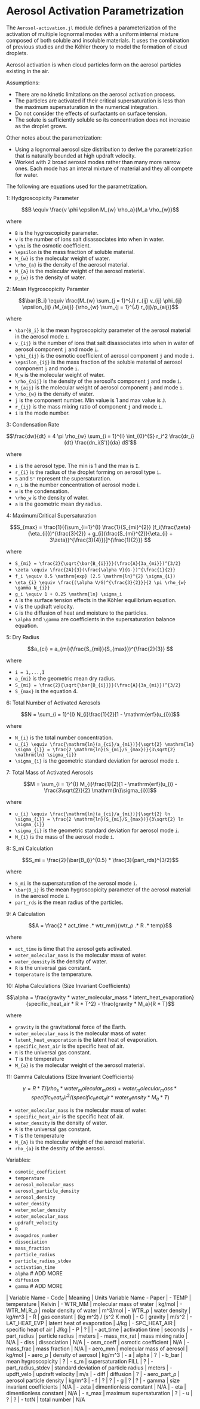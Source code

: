 # Aerosol Activation Parametrization

The `Aerosol-activation.jl` module defines a parameterization of
  the activation of multiple lognormal modes with a uniform internal mixture 
  composed of both soluble and insoluble materials.
It uses the combination of previous studies and the Köhler theory to model the formation of cloud droplets.

Aerosol activation is when cloud particles form on the aerosol particles existing in the air.

Assumptions:
  - There are no kinetic limitations on the aerosol activation process.
  - The particles are activated if their critical supersaturation is less than the maximum supersaturation in the numerical integration.
  - Do not consider the effects of surfactants on surface tension.
  - The solute is sufficiently soluble so its concentration does not increase as the droplet grows.

Other notes about the parametrization:
  - Using a lognormal aerosol size distribution to derive the parametrization that is naturally bounded at high updraft velocity.
  - Worked with 2 broad aerosol modes rather than many more narrow ones. Each mode has an interal mixture of material and they all compete for water.

The following are equations used for the parametrization.

1: Hydgroscopicity Parameter
```math
B \equiv \frac{v \phi \epsilon M_{w} \rho_a}{M_a \rho_{w}}
```
where
  - ``B`` is the hygroscopicity parameter.
  - ``v`` is the number of ions salt disassociates into when in water.
  - ``\phi`` is the osmotic coefficient.
  - ``\epsilon`` is the mass fraction of soluble material.
  - ``M_{w}`` is the molecular weight of water.
  - ``\rho_{a}`` is the density of the aerosol material.
  - ``M_{a}`` is the molecular weight of the aerosol material.
  - ``p_{w}`` is the density of water.

2: Mean Hygroscopicity Paramter
```math
\bar{B_i} \equiv \frac{M_{w} \sum_{j = 1}^{J} r_{ij} v_{ij} \phi_{ij} \epsilon_{ij} /M_{aij}} {\rho_{w} \sum_{j = 1}^{J} r_{ij}/p_{aij}}
```
where
  - ``\bar{B_i}`` is the mean hygroscopicity parameter of the aerosol material in the aerosol mode ``i``.
  - ``v_{ij}`` is the number of ions that salt disassociates into when in water of aerosol component ``j`` and mode ``i``.
  - ``\phi_{ij}`` is the osmotic coefficient of aerosol component ``j`` and mode ``i``.
  - ``\epsilon_{ij}`` is the mass fraction of the soluble material of aerosol component ``j`` and mode ``i``.
  - ``M_w`` is the molecular weight of water.
  - ``\rho_{aij}`` is the density of the aerosol's component ``j`` and mode ``i``.
  - ``M_{aij}`` is the molecular weight of aerosol component ``j`` and mode ``i``.
  - ``\rho_{w}`` is the density of water.
  - ``j`` is the component number. Min value is 1 and max value is ``J``.
  - ``r_{ij}`` is the mass mixing ratio of component ``j`` and mode ``i``.
  - ``i`` is the mode number.

3: Condensation Rate
```math
\frac{dw}{dt} = 4 \pi \rho_{w} \sum_{i = 1}^{I} \int_{0}^{S} r_i^2 \frac{dr_i}{dt} \frac{dn_i(S')}{da} dS'
```
where
  - ``i`` is the aerosol type. The min is 1 and the max is ``I``.
  - ``r_{i}`` is the radius of the droplet forming on aerosol type ``i``.
  - ``S`` and ``S'`` represent the supersaturation.
  - ``n_i`` is the number concentration of aerosol mode i.
  - ``w`` is the condensation.
  - ``\rho_w`` is the density of water.
  - ``a`` is the geometric mean dry radius.

4: Maximum/Critical Supersaturation
```math
S_{max} = \frac{1}{{\sum_{i=1}^{I} \frac{1}{S_{mi}^{2}} [f_i(\frac{\zeta}{\eta_{i}})^{\frac{3}{2}} + g_{i}(\frac{S_{mi}^{2}}{\eta_{i} + 3\zeta})^{\frac{3}{4}}}]^{\frac{1}{2}}}

```
where
  - ``S_{mi} = \frac{2}{\sqrt{\bar{B_{i}}}}(\frac{A}{3a_{mi}})^{3/2}``
  - ``\zeta \equiv \frac{2A}{3}(\frac{\alpha V}{G-})^{\frac{1}{2}}``
  - ``f_i \equiv 0.5 \mathrm{exp} (2.5 \mathrm{ln}^{2} \sigma_{i})``
  - ``\eta_{i} \equiv \frac{(\alpha V/G)^{\frac{3}{2}}}{2 \pi \rho_{w} \gamma N_{i}}``
  - ``g_i \equiv 1 + 0.25 \mathrm{ln} \sigma_i``
  - ``A`` is the surface tension effects in the Köhler equilibrium equation.
  - ``V`` is the updraft velocity.
  - ``G`` is the diffusion of heat and moisture to the particles.
  - ``\alpha`` and ``\gamma`` are coefficients in the supersaturation balance equation.

5: Dry Radius
```math
a_{ci} = a_{mi}(\frac{S_{mi}}{S_{max}})^{\frac{2}{3}}       
```
where
  - ``i = 1,...,I``
  - ``a_{mi}`` is the geometric mean dry radius.
  - ``S_{mi} = \frac{2}{\sqrt{\bar{B_{i}}}}(\frac{A}{3a_{mi}})^{3/2}``
  - ``S_{max}`` is the equation 4.

6: Total Number of Activated Aerosols
```math
N = \sum_{i = 1}^{I} N_{i}\frac{1}{2}[1 - \mathrm{erf}(u_{i})]
```
where
  - ``N_{i}`` is the total number concentration.
  - ``u_{i} \equiv \frac{\mathrm{ln}(a_{ci}/a_{mi})}{\sqrt{2} \mathrm{ln} \sigma_{i}} = \frac{2 \mathrm{ln}(S_{mi}/S_{max})}{3\sqrt{2} \mathrm{ln} \sigma_{i}}``
  - ``\sigma_{i}`` is the geometric standard deviation for aerosol mode ``i``.

7: Total Mass of Activated Aerosols
```math
M = \sum_{i = 1}^{I} M_{i}\frac{1}{2}[1 - \mathrm{erf}(u_{i} - \frac{3\sqrt{2}}{2} \mathrm{ln}\sigma_{i})]
```
where
  - ``u_{i} \equiv \frac{\mathrm{ln}(a_{ci}/a_{mi})}{\sqrt{2} ln \sigma_{i}} = \frac{2 \mathrm{ln}(S_{mi}/S_{max})}{3\sqrt{2} ln \sigma_{i}}``
  - ``\sigma_{i}`` is the geometric standard deviation for aerosol mode ``i``.
  - ``M_{i}`` is the mass of the aerosol mode ``i``.

8: S_mi Calculation
```math
S_mi = \frac{2}{\bar{B_i}}^{0.5} * \frac{3}{part_rds}^{3/2}
```
where
  - ``S_mi`` is the supersaturation of the aerosol mode ``i``.
  - ``\bar{B_i}`` is the mean hygroscopicity parameter of the aerosol material in the aerosol mode ``i``.
  - ``part_rds`` is the mean radius of the particles.

9: A Calculation
```math
A = \frac{2 * act_time .* wtr_mm}{wtr_ρ .* R .* temp}
```
where
  - ``act_time`` is time that the aerosol gets activated. 
  - ``water_molecular_mass`` is the molecular mass of water. 
  - ``water_density`` is the density of water. 
  - ``R`` is the universal gas constant. 
  - ``temperature`` is the temperature.

10: Alpha Calculations (Size Invariant Coefficients)
```math
\alpha = \frac{gravity * water_molecular_mass * latent_heat_evaporation}
         {specific_heat_air * R * T^2} - \frac{gravity * M_a}{R * T}
```
where 
  - ``gravity`` is the gravitational force of the Earth.
  - ``water_molecular_mass`` is the molecular mass of water. 
  - ``latent_heat_evaporation`` is the latent heat of evaporation.
  - ``specific_heat_air`` is the specific heat of air.
  - ``R``  is the universal gas constant. 
  - ``T`` is the temperature
  - ``M_{a}`` is the molecular weight of the aerosol material.

11: Gamma Calculations (Size Invariant Coefficients)
```math
\gamma = R * T / (rho_{s} * water_molecular_mass) + water_molecular_mass 
        * specific_heat_air ^ 2 / (specific_heat_air * water_density * M_a * T)
```
  - ``water_molecular_mass`` is the molecular mass of water. 
  - ``specific_heat_air`` is the specific heat of air.
  - ``water_density`` is the density of water.
  - ``R``  is the universal gas constant. 
  - ``T`` is the temperature
  - ``M_{a}`` is the molecular weight of the aerosol material.
  - ``rho_{a}`` is the desnity of the aerosol.

Variables:
  - ``osmotic_coefficient`` 
  - ``temperature``
  - ``aerosol_molecular_mass``
  - ``aerosol_particle_density``
  - ``aerosol_density``
  - ``water_density``
  - ``water_molar_density``
  - ``water_molecular_mass``
  - ``updraft_velocity``
  - ``R``
  - ``avogadros_number``
  - ``dissociation``
  - ``mass_fraction``
  - ``particle_radius``
  - ``particle_radius_stdev``
  - ``activation_time``
  - ``alpha`` # ADD MORE
  - ``diffusion``
  -  ``gamma`` # ADD MORE

| Variable Name - Code | Meaning                               | Units
Variable Name - Paper
|  - TEMP              | temperature                           | Kelvin
|  - WTR_MM            | molecular mass of water               | kg/mol
|  - WTR_MLR_ρ         | molar density of water                | m^3/mol
|  - WTR_ρ             | water density                         | kg/m^3
|  - R                 | gas constant                          | (kg m^2) / (s^2 K mol)
|  - G                 | gravity                               | m/s^2
|  - LAT_HEAT_EVP      | latent heat of evaporation            | J/kg
|  - SPC_HEAT_AIR      | specific heat of air                  | J/kg
|  - P                 | ?                                     | 
|  - act_time          | activation time                       | seconds
|  - part_radius       | particle radius                       | meters
|  - mass_mx_rat       | mass mixing ratio                     | N/A
|  - diss              | dissociation                          | N/A
|  - osm_coeff         | osmotic coefficient                   | N/A
|  - mass_frac         | mass fraction                         | N/A
|  - aero_mm           | molecular mass of aerosol             | kg/mol
|  - aero_ρ            | density of aerosol                    | kg/m^3
|  - a                 | alpha                                 | ?
|  - b_bar             | mean hygroscopicity                   | ? 
|  - s_m               | supersaturation FILL                  | ?
|  - part_radius_stdev | standard deviation of particle radius | meters
|  - updft_velo        | updraft velocity                      | m/s
|  - diff              | diffusion                             | ?
|  - aero_part_ρ       | aerosol particle density              | kg/m^3
|  - f                 | ?                                     | ?
|  - g                 | ?                                     | ?
|  - gamma             | size invariant coefficients           | N/A
|  - zeta              | dimentionless constant                | N/A
|  - eta               | dimentionless constant                | N/A
|  - s_max             | maximum supersaturation               | ?
|  - u                 | ?                                     | ?
|  - totN              | total number                          | N/A
